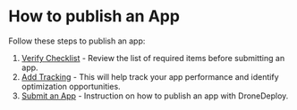 # How to publish an App

Follow these steps to publish an app:

1. [Verify Checklist](https://github.com/ddbotgitbooksync/dronedeploy-apps-gitbook/blob/master/docs/checklist.md) - Review the list of required items before submitting an app.
2. [Add Tracking](https://developer-docs.dronedeploy.com/app-platform/publishing\_app/success-condition) - This will help track your app performance and identify optimization opportunities.
3. [Submit an App](https://developer-docs.dronedeploy.com/app-platform/publishing\_app/publishing) - Instruction on how to publish an app with DroneDeploy.
